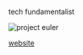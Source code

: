 tech fundamentalist

![project euler](https://projecteuler.net/profile/404salad.png)

[website](https://404salad.vercel.app)
